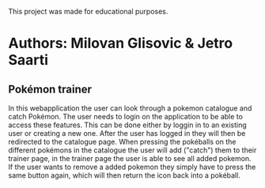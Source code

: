 This project was made for educational purposes.

# Authors: Milovan Glisovic & Jetro Saarti

## Pokémon trainer
In this webapplication the user can look through a pokemon catalogue and catch Pokémon.
The user needs to login on the application to be able to access these features. This can be done either by loggin in to an existing user or creating a new one. After the user has logged in they will then be redirected to the catalogue page. When pressing the pokéballs on the different pokémons in the catalogue the user will add ("catch") them to their trainer page, in the trainer page the user is able to see all added pokemon. If the user wants to remove a added pokemon they simply have to press the same button again, which will then return the icon back into a pokéball. 
